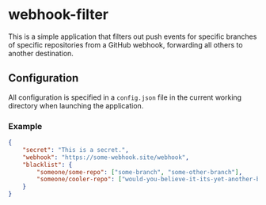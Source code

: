 # webhook-filter
This is a simple application that filters out push events for specific branches of specific repositories from a GitHub
webhook, forwarding all others to another destination.

## Configuration
All configuration is specified in a `config.json` file in the current working directory when launching the application.

### Example
```json
{
	"secret": "This is a secret.",
	"webhook": "https://some-webhook.site/webhook",
	"blacklist": {
		"someone/some-repo": ["some-branch", "some-other-branch"],
		"someone/cooler-repo": ["would-you-believe-it-its-yet-another-branch"]
	}
}
```
